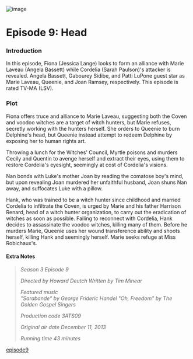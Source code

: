 ![image](https://github.com/user-attachments/assets/a846d985-90c1-49a0-a374-6a3cc696cec5)

# Episode 9: Head

### Introduction
In this episode, Fiona (Jessica Lange) looks to form an alliance with Marie Laveau (Angela Bassett) while Cordelia
(Sarah Paulson)'s attacker is revealed. Angela Bassett, Gabourey Sidibe, and Patti LuPone guest star as Marie Laveau,
Queenie, and Joan Ramsey, respectively. This episode is rated TV-MA (LSV).

### Plot
Fiona offers truce and alliance to Marie Laveau, suggesting both the Coven and voodoo witches are a target of witch hunters,
but Marie refuses, secretly working with the hunters herself. She orders to Queenie to burn Delphine's head, but Queenie
instead attempt to redeem Delphine by exposing her to human rights art.

Throwing a lunch for the Witches' Council, Myrtle poisons and murders Cecily and Quentin to avenge herself and extract their eyes,
using them to restore Cordelia's eyesight, seemingly at cost of Cordelia's visions.

Nan bonds with Luke's mother Joan by reading the comatose boy's mind, but upon revealing Joan murdered her unfaithful husband,
Joan shuns Nan away, and suffocates Luke with a pillow.

Hank, who was trained to be a witch hunter since childhood and married Cordelia to infiltrate the Coven, is urged by Marie and his
father Harrison Renard, head of a witch hunter organization, to carry out the eradication of witches as soon as possible. Failing to
reconnect with Cordelia, Hank decides to assassinate the voodoo witches, killing many of them. Before he murders Marie, Queenie uses
her wound transference ability and shoots herself, killing Hank and seemingly herself. Marie seeks refuge at Miss Robichaux's.

#### Extra Notes

> *Season 3
Episode 9*
>
> *Directed by	Howard Deutch
Written by	Tim Minear*
>
> *Featured music	
"Sarabande" by George Frideric Handel
"Oh, Freedom" by The Golden Gospel Singers*
>
> *Production code	3ATS09*
>
> *Original air date	December 11, 2013*
>
> *Running time	43 minutes*

[episode9](episode10.md)
